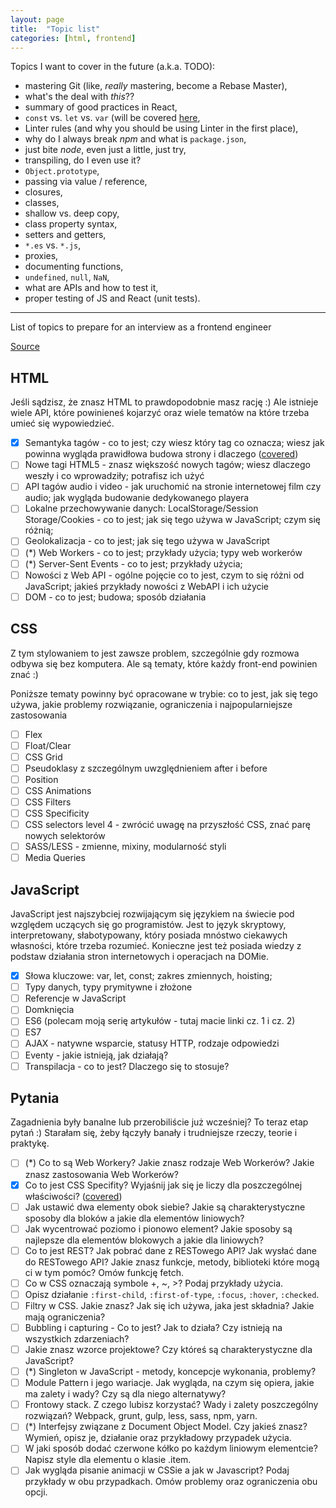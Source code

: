 ```yaml
---
layout: page
title:  "Topic list"
categories: [html, frontend]
---
```


Topics I want to cover in the future (a.k.a. TODO):

- mastering Git (like, *really* mastering, become a Rebase Master),
- what's the deal with *this*??
- summary of good practices in React,
- `const` vs. `let` vs. `var` (will be covered [here](variables-and-constants.html),
- Linter rules (and why you should be using Linter in the first place),
- why do I always break *npm* and what is `package.json`,
- just bite *node*, even just a little, just try,
- transpiling, do I even use it?
- `Object.prototype`,
- passing via value / reference,
- closures,
- classes,
- shallow vs. deep copy,
- class property syntax,
- setters and getters,
- `*.es` vs. `*.js`,
- proxies,
- documenting functions,
- `undefined`, `null`, `NaN`,
- what are APIs and how to test it,
- proper testing of JS and React (unit tests).

-------------------------------

List of topics to prepare for an interview as a frontend engineer

[Source](https://solutionchaser.com/rekrutacja-na-front-end-developera-porady-pytania/)

<!--more-->

## HTML

Jeśli sądzisz, że znasz HTML to prawdopodobnie masz rację :) Ale istnieje wiele API, które powinieneś kojarzyć oraz wiele tematów na które trzeba umieć się wypowiedzieć.

* [x] Semantyka tagów - co to jest; czy wiesz który tag co oznacza; wiesz jak powinna wygląda prawidłowa budowa strony i dlaczego ([covered](html-semantic-elements.html))
* [ ] Nowe tagi HTML5 - znasz większość nowych tagów; wiesz dlaczego weszły i co wprowadziły; potrafisz ich użyć
* [ ] API tagów audio i video - jak uruchomić na stronie internetowej film czy audio; jak wygląda budowanie dedykowanego playera
* [ ] Lokalne przechowywanie danych: LocalStorage/Session Storage/Cookies - co to jest; jak się tego używa w JavaScript; czym się różnią;
* [ ] Geolokalizacja - co to jest; jak się tego używa w JavaScript
* [ ] (*) Web Workers - co to jest; przykłady użycia; typy web workerów
* [ ] (*) Server-Sent Events - co to jest; przykłady użycia;
* [ ] Nowości z Web API - ogólne pojęcie co to jest, czym to się różni od JavaScript; jakieś przykłady nowości z WebAPI i ich użycie
* [ ] DOM - co to jest; budowa; sposób działania

## CSS

Z tym stylowaniem to jest zawsze problem, szczególnie gdy rozmowa odbywa się bez komputera. Ale są tematy, które każdy front-end powinien znać :)

Poniższe tematy powinny być opracowane w trybie: co to jest, jak się tego używa, jakie problemy rozwiązanie, ograniczenia i najpopularniejsze zastosowania

* [ ] Flex
* [ ] Float/Clear
* [ ] CSS Grid
* [ ] Pseudoklasy z szczególnym uwzględnieniem after i before
* [ ] Position
* [ ] CSS Animations
* [ ] CSS Filters
* [ ] CSS Specificity
* [ ] CSS selectors level 4 - zwrócić uwagę na przyszłość CSS, znać parę nowych selektorów
* [ ] SASS/LESS - zmienne, mixiny, modularność styli
* [ ] Media Queries

## JavaScript

JavaScript jest najszybciej rozwijającym się językiem na świecie pod względem uczących się go programistów. Jest to język skryptowy, interpretowany, słabotypowany, który posiada mnóstwo ciekawych własności, które trzeba rozumieć. Konieczne jest też posiada wiedzy z podstaw działania stron internetowych i operacjach na DOMie.

* [x] Słowa kluczowe: var, let, const; zakres zmiennych, hoisting;
* [ ] Typy danych, typy prymitywne i złożone
* [ ] Referencje w JavaScript
* [ ] Domknięcia
* [ ] ES6 (polecam moją serię artykułów - tutaj macie linki cz. 1 i cz. 2)
* [ ] ES7
* [ ] AJAX - natywne wsparcie, statusy HTTP, rodzaje odpowiedzi
* [ ] Eventy - jakie istnieją, jak działają?
* [ ] Transpilacja - co to jest? Dlaczego się to stosuje?

## Pytania

Zagadnienia były banalne lub przerobiliście już wcześniej? To teraz etap pytań :) Starałam się, żeby łączyły banały i trudniejsze rzeczy, teorie i praktykę.

* [ ] (*) Co to są Web Workery? Jakie znasz rodzaje Web Workerów? Jakie znasz zastosowania Web Workerów?
* [x] Co to jest CSS Specifity? Wyjaśnij jak się je liczy dla poszczególnej właściwości? ([covered](specifity.html))
* [ ] Jak ustawić dwa elementy obok siebie? Jakie są charakterystyczne sposoby dla bloków a jakie dla elementów liniowych?
* [ ] Jak wycentrować poziomo i pionowo element? Jakie sposoby są najlepsze dla elementów blokowych a jakie dla liniowych?
* [ ] Co to jest REST? Jak pobrać dane z RESTowego API? Jak wysłać dane do RESTowego API? Jakie znasz funkcje, metody, biblioteki które mogą ci w tym pomóc? Omów funkcję fetch.
* [ ] Co w CSS oznaczają symbole +,  ~, >? Podaj przykłady użycia.
* [ ] Opisz działanie `:first-child`, `:first-of-type`, `:focus`, `:hover`, `:checked`.
* [ ] Filtry w CSS. Jakie znasz? Jak się ich używa, jaka jest składnia? Jakie mają ograniczenia?
* [ ] Bubbling i capturing - Co to jest? Jak to działa? Czy istnieją na wszystkich zdarzeniach?
* [ ] Jakie znasz wzorce projektowe? Czy któreś są charakterystyczne dla JavaScript?
* [ ] (*) Singleton w JavaScript - metody, koncepcje wykonania, problemy?
* [ ] Module Pattern i jego wariacje. Jak wygląda, na czym się opiera, jakie ma zalety i wady? Czy są dla niego alternatywy?
* [ ] Frontowy stack. Z czego lubisz korzystać? Wady i zalety poszczególny rozwiązań? Webpack, grunt, gulp, less, sass, npm, yarn.
* [ ] (*) Interfejsy związane z Document Object Model. Czy jakieś znasz? Wymień, opisz je, działanie oraz przykładowy przypadek użycia.
* [ ] W jaki sposób dodać czerwone kółko po każdym liniowym elementcie? Napisz style dla elementu o klasie .item.
* [ ] Jak wygląda pisanie animacji w CSSie a jak w Javascript? Podaj przykłady w obu przypadkach. Omów problemy oraz ograniczenia obu opcji.
